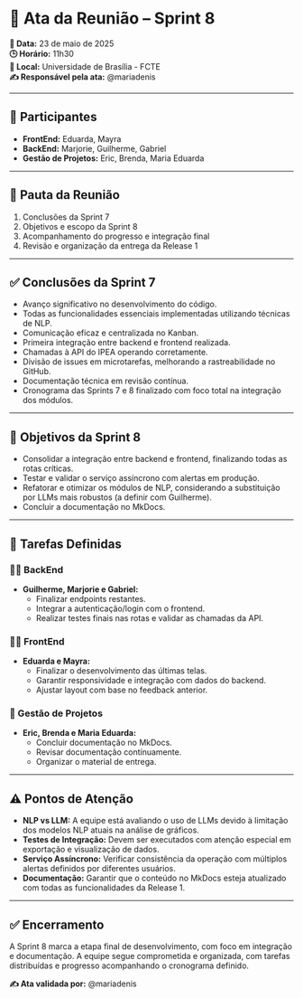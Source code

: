 # 📄 Ata da Reunião – Sprint 8

**📅 Data:** 23 de maio de 2025  
**🕒 Horário:** 11h30  
**📍 Local:** Universidade de Brasília - FCTE  
**✍️ Responsável pela ata:** @mariadenis  

---

## 👥 Participantes

- **FrontEnd:** Eduarda, Mayra  
- **BackEnd:** Marjorie, Guilherme, Gabriel  
- **Gestão de Projetos:** Eric, Brenda, Maria Eduarda

---

## 📌 Pauta da Reunião

1. Conclusões da Sprint 7  
2. Objetivos e escopo da Sprint 8  
3. Acompanhamento do progresso e integração final  
4. Revisão e organização da entrega da Release 1

---

## ✅ Conclusões da Sprint 7

- Avanço significativo no desenvolvimento do código.  
- Todas as funcionalidades essenciais implementadas utilizando técnicas de NLP.  
- Comunicação eficaz e centralizada no Kanban.  
- Primeira integração entre backend e frontend realizada.  
- Chamadas à API do IPEA operando corretamente.  
- Divisão de issues em microtarefas, melhorando a rastreabilidade no GitHub.  
- Documentação técnica em revisão contínua.  
- Cronograma das Sprints 7 e 8 finalizado com foco total na integração dos módulos.

---

## 🎯 Objetivos da Sprint 8

- Consolidar a integração entre backend e frontend, finalizando todas as rotas críticas.  
- Testar e validar o serviço assíncrono com alertas em produção.  
- Refatorar e otimizar os módulos de NLP, considerando a substituição por LLMs mais robustos (a definir com Guilherme).  
- Concluir a documentação no MkDocs.    

---

## 🔧 Tarefas Definidas

### 👨‍💻 BackEnd
- **Guilherme, Marjorie e Gabriel:**  
  - Finalizar endpoints restantes.  
  - Integrar a autenticação/login com o frontend.  
  - Realizar testes finais nas rotas e validar as chamadas da API.

### 👩‍🎨 FrontEnd
- **Eduarda e Mayra:**  
  - Finalizar o desenvolvimento das últimas telas.  
  - Garantir responsividade e integração com dados do backend.  
  - Ajustar layout com base no feedback anterior.

### 🧠 Gestão de Projetos
- **Eric, Brenda e Maria Eduarda:**  
  - Concluir documentação no MkDocs.  
  - Revisar documentação contínuamente.
  - Organizar o material de entrega.

---

## ⚠️ Pontos de Atenção

- **NLP vs LLM:** A equipe está avaliando o uso de LLMs devido à limitação dos modelos NLP atuais na análise de gráficos.  
- **Testes de Integração:** Devem ser executados com atenção especial em exportação e visualização de dados.  
- **Serviço Assíncrono:** Verificar consistência da operação com múltiplos alertas definidos por diferentes usuários.  
- **Documentação:** Garantir que o conteúdo no MkDocs esteja atualizado com todas as funcionalidades da Release 1.  

---

## ✅ Encerramento

A Sprint 8 marca a etapa final de desenvolvimento, com foco em integração e documentação. A equipe segue comprometida e organizada, com tarefas distribuídas e progresso acompanhando o cronograma definido.

**✍️ Ata validada por:** @mariadenis
